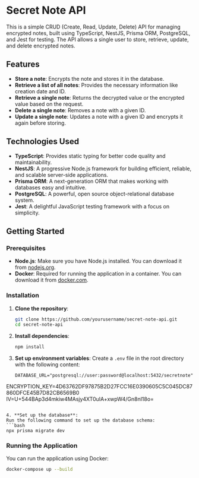 # Secret Note API

This is a simple CRUD (Create, Read, Update, Delete) API for managing encrypted notes, built using TypeScript, NestJS, Prisma ORM, PostgreSQL, and Jest for testing. The API allows a single user to store, retrieve, update, and delete encrypted notes.

## Features

- **Store a note**: Encrypts the note and stores it in the database.
- **Retrieve a list of all notes**: Provides the necessary information like creation date and ID.
- **Retrieve a single note**: Returns the decrypted value or the encrypted value based on the request.
- **Delete a single note**: Removes a note with a given ID.
- **Update a single note**: Updates a note with a given ID and encrypts it again before storing.

## Technologies Used

- **TypeScript**: Provides static typing for better code quality and maintainability.
- **NestJS**: A progressive Node.js framework for building efficient, reliable, and scalable server-side applications.
- **Prisma ORM**: A next-generation ORM that makes working with databases easy and intuitive.
- **PostgreSQL**: A powerful, open source object-relational database system.
- **Jest**: A delightful JavaScript testing framework with a focus on simplicity.

## Getting Started

### Prerequisites

- **Node.js**: Make sure you have Node.js installed. You can download it from [nodejs.org](https://nodejs.org/).
- **Docker**: Required for running the application in a container. You can download it from [docker.com](https://www.docker.com/).

### Installation

1. **Clone the repository**:

   ```bash
   git clone https://github.com/yourusername/secret-note-api.git
   cd secret-note-api
   ```

2. **Install dependencies**:

   ```bash
   npm install
   ```

3. **Set up environment variables**:
   Create a `.env` file in the root directory with the following content:

   ```env
   DATABASE_URL="postgresql://user:password@localhost:5432/secretnote"

ENCRYPTION_KEY=4D63762DF97875B2D27FCC16E0390605C5C045DC87860DFCE45B7D82CB6569B0
IV=U+544BAp3d4mkiw4MAsjy4XT0uIA+xwpW4/Gn8nl18o=
   ```

4. **Set up the database**:
   Run the following command to set up the database schema:
   ```bash
   npx prisma migrate dev
   ```

### Running the Application

You can run the application using Docker:

```bash
docker-compose up --build
```
